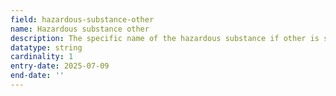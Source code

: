 ```yaml
---
field: hazardous-substance-other
name: Hazardous substance other
description: The specific name of the hazardous substance if other is selected
datatype: string
cardinality: 1
entry-date: 2025-07-09
end-date: ''
---
```


